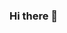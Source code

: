 ### Hi there 👋

<!--
**codeQueen211/codeQueen211** is a ✨ _special_ ✨ repository because its `README.md` (this file) appears on your GitHub profile.


<img src="https://github.com/codeQueen211/codeQueen211.github.io/blob/main/githubPhoto(1).jpg" width=500px > 
 <hr></hr>
<p align="center">
 Hi, I'm Sara! 👋 <br>
🔥 Front end Developer working hard to make something cool<br>
🔭 I’m currently working on 
⚡ Fun fact: ...
📧 osara7846@gmail.com
</p>


